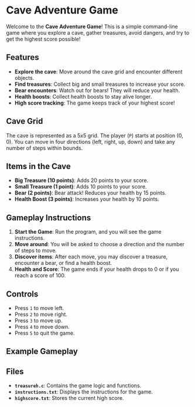 # Cave Adventure Game

Welcome to the **Cave Adventure Game**! This is a simple command-line game where you explore a cave, gather treasures, avoid dangers, and try to get the highest score possible!

## Features

- **Explore the cave**: Move around the cave grid and encounter different objects.
- **Find treasures**: Collect big and small treasures to increase your score.
- **Bear encounters**: Watch out for bears! They will reduce your health.
- **Health boosts**: Collect health boosts to stay alive longer.
- **High score tracking**: The game keeps track of your highest score!

## Cave Grid
The cave is represented as a 5x5 grid. The player (`P`) starts at position (0, 0). You can move in four directions (left, right, up, down) and take any number of steps within bounds.

## Items in the Cave

- **Big Treasure (10 points)**: Adds 20 points to your score.
- **Small Treasure (1 point)**: Adds 10 points to your score.
- **Bear (2 points)**: Bear attack! Reduces your health by 15 points.
- **Health Boost (3 points)**: Increases your health by 10 points.

## Gameplay Instructions

1. **Start the Game**: Run the program, and you will see the game instructions.
2. **Move around**: You will be asked to choose a direction and the number of steps to move.
3. **Discover items**: After each move, you may discover a treasure, encounter a bear, or find a health boost.
4. **Health and Score**: The game ends if your health drops to 0 or if you reach a score of 100.

## Controls

- Press `1` to move left.
- Press `2` to move right.
- Press `3` to move up.
- Press `4` to move down.
- Press `5` to quit the game.

## Example Gameplay

## Files

- **`treasureh.c`**: Contains the game logic and functions.
- **`instructions.txt`**: Displays the instructions for the game.
- **`highscore.txt`**: Stores the current high score.





